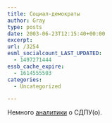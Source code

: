```yaml
---
title: Социал-демократы
author: Gray
type: posts
date: 2003-06-23T12:15:40+00:00
excerpt:
url: /3254
esml_socialcount_LAST_UPDATED:
  - 1497271444
essb_cache_expire:
  - 1614555503
categories:
  - Uncategorized

---
```








Немного <a href="http://www.for-ua.com/analit/2003/06/23/142619.html" target="_blank">аналитики</a> о СДПУ(о).